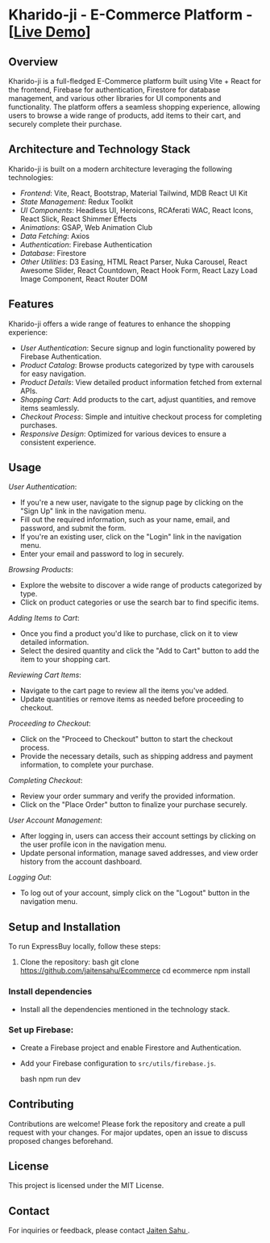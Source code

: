 # Kharido-ji - E-Commerce Platform - [<a href="https://kharido-ji.vercel.ap/" >Live Demo</a>]

## Overview
Kharido-ji  is a full-fledged E-Commerce platform built using Vite + React for the frontend, Firebase for authentication, Firestore for database management, and various other libraries for UI components and functionality. The platform offers a seamless shopping experience, allowing users to browse a wide range of products, add items to their cart, and securely complete their purchase.

## Architecture and Technology Stack
 Kharido-ji is built on a modern architecture leveraging the following technologies:
- *Frontend*: Vite, React, Bootstrap, Material Tailwind, MDB React UI Kit
- *State Management*: Redux Toolkit
- *UI Components*: Headless UI, Heroicons, RCAferati WAC, React Icons, React Slick, React Shimmer Effects
- *Animations*: GSAP, Web Animation Club
- *Data Fetching*: Axios
- *Authentication*: Firebase Authentication
- *Database*: Firestore
- *Other Utilities*: D3 Easing, HTML React Parser, Nuka Carousel, React Awesome Slider, React Countdown, React Hook Form, React Lazy Load Image Component, React Router DOM

## Features
 Kharido-ji offers a wide range of features to enhance the shopping experience:
- *User Authentication*: Secure signup and login functionality powered by Firebase Authentication.
- *Product Catalog*: Browse products categorized by type with carousels for easy navigation.
- *Product Details*: View detailed product information fetched from external APIs.
- *Shopping Cart*: Add products to the cart, adjust quantities, and remove items seamlessly.
- *Checkout Process*: Simple and intuitive checkout process for completing purchases.
- *Responsive Design*: Optimized for various devices to ensure a consistent experience.

## Usage
*User Authentication*:
- If you're a new user, navigate to the signup page by clicking on the "Sign Up" link in the navigation menu.
- Fill out the required information, such as your name, email, and password, and submit the form.
- If you're an existing user, click on the "Login" link in the navigation menu.
- Enter your email and password to log in securely.

*Browsing Products*:
- Explore the website to discover a wide range of products categorized by type.
- Click on product categories or use the search bar to find specific items.

*Adding Items to Cart*:
- Once you find a product you'd like to purchase, click on it to view detailed information.
- Select the desired quantity and click the "Add to Cart" button to add the item to your shopping cart.

*Reviewing Cart Items*:
- Navigate to the cart page to review all the items you've added.
- Update quantities or remove items as needed before proceeding to checkout.

*Proceeding to Checkout*:
- Click on the "Proceed to Checkout" button to start the checkout process.
- Provide the necessary details, such as shipping address and payment information, to complete your purchase.

*Completing Checkout*:
- Review your order summary and verify the provided information.
- Click on the "Place Order" button to finalize your purchase securely.

*User Account Management*:
- After logging in, users can access their account settings by clicking on the user profile icon in the navigation menu.
- Update personal information, manage saved addresses, and view order history from the account dashboard.

*Logging Out*:
- To log out of your account, simply click on the "Logout" button in the navigation menu.

## Setup and Installation
To run ExpressBuy locally, follow these steps:
1. Clone the repository:
   bash
   git clone https://github.com/jaitensahu/Ecommerce
   cd ecommerce
   npm install
### Install dependencies
  - Install all the dependencies mentioned in the technology stack.
### Set up Firebase:
- Create a Firebase project and enable Firestore and Authentication.
- Add your Firebase configuration to `src/utils/firebase.js`.

  bash
  npm run dev

## Contributing
Contributions are welcome! Please fork the repository and create a pull request with your changes. For major updates, open an issue to discuss proposed changes beforehand.

## License
This project is licensed under the MIT License.

## Contact
For inquiries or feedback, please contact <a href="" mailto="jaitensahu9@gmail.com" > Jaiten Sahu </a>.
